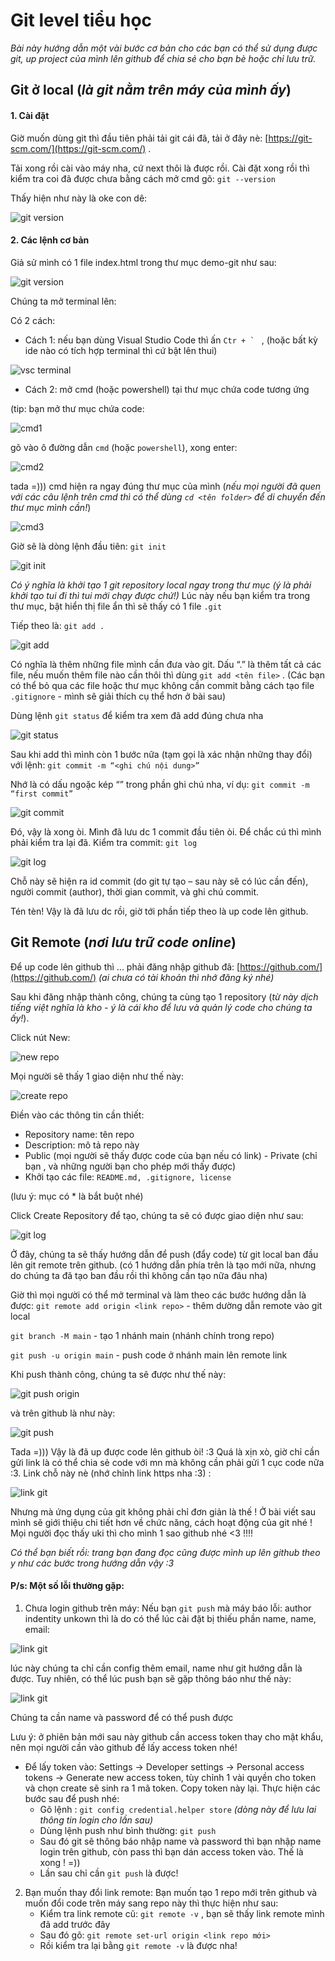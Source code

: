 
# Git level tiểu học

  

*Bài này hướng dẫn một vài bước cơ bản cho các bạn có thể sử dụng được git, up project của mình lên github để chia sẻ cho bạn bè hoặc chỉ lưu trữ.*

  
  

## Git ở local (*là git nằm trên máy của mình ấy*)

#### 1. Cài đặt

Giờ muốn dùng git thì đầu tiên phải tải git cái đã, tải ở đây nè: [https://git-scm.com/](https://git-scm.com/) .

Tải xong rồi cài vào máy nha, cứ next thôi là được rồi. Cài đặt xong rồi thì kiểm tra coi đã được chưa bằng cách mở cmd gõ: ```git --version```

  

Thấy hiện như này là oke con dê:

  

![git version](/lecture01/gitversion.png)

  

#### 2. Các lệnh cơ bản

Giả sử mình có 1 file index.html trong thư mục demo-git như sau:

  

![git version](/lecture01/folder.png)

  

Chúng ta mở terminal lên:

  

Có 2 cách:

* Cách 1: nếu bạn dùng Visual Studio Code thì ấn ```Ctr + ` ``` , (hoặc bất kỳ ide nào có tích hợp terminal thì cứ bật lên thui)

![vsc terminal](/lecture01/vsc-terminal.png)

* Cách 2: mở cmd (hoặc powershell) tại thư mục chứa code tương ứng

  

(tip: bạn mở thư mục chứa code:

![cmd1](/lecture01/cmd1.png)

  

gõ vào ô đường dẫn ```cmd``` (hoặc ```powershell```), xong enter:

![cmd2](/lecture01/cmd2.png)

tada =))) cmd hiện ra ngay đúng thư mục của mình (*nếu mọi người đã quen với các câu lệnh trên cmd thì có thể dùng ```cd <tên folder>``` để di chuyển đến thư mục mình cần!*)

  

![cmd3](/lecture01/cmd3.png)

Giờ sẽ là dòng lệnh đầu tiên: ```git init```

  ![git init](/lecture01/git_init.png)

*Có ý nghĩa là khởi tạo 1 git repository local ngay trong thư mục (ý là phải khởi tạo tui đi thì tui mới chạy được chứ!)*
Lúc này nếu bạn kiểm tra trong thư mục, bật hiển thị file ẩn thì sẽ thấy có 1 file ```.git```

Tiếp theo là: ```git add .```

![git add](/lecture01/git_add.png)

Có nghĩa là thêm những file mình cần đưa vào git. Dấu “.” là thêm tất cả các file, nếu muốn thêm file nào cần thôi thì dùng ```git add <tên file>``` . (Các bạn có thể bỏ qua các file hoặc thư mục không cần commit bằng cách tạo file ```.gitignore```  - mình sẽ giải thích cụ thể hơn ở bài sau)

Dùng lệnh ```git status``` để kiểm tra xem đã add đúng chưa nha

![git status](/lecture01/git_status.png)

Sau khi add thì mình còn 1 bước nữa (tạm gọi là xác nhận những thay đổi) với lệnh: ```git commit -m “<ghi chú nội dung>” ```

Nhớ là có dấu ngoặc kép “” trong phần ghi chú nha, ví dụ: ```git commit -m “first commit”```

![git commit](/lecture01/git_commit.png)

Đó, vậy là xong òi. Mình đã lưu dc 1 commit đầu tiên òi. Để chắc cú thì mình phải kiểm tra lại đã.
Kiểm tra commit: ```git log```

![git log](/lecture01/git_log.png)

Chỗ này sẽ hiện ra id commit (do git tự tạo – sau này sẽ có lúc cần đến), người commit (author), thời gian commit, và ghi chú commit.

Tén tèn! Vậy là đã lưu dc rồi, giờ tới phần tiếp theo là up code lên github.

## Git Remote (*nơi lưu trữ code online*)

Để up code lên github thì ... phải đăng nhập github đã: [https://github.com/](https://github.com/) *(ai chưa có tài khoản thì nhớ đăng ký nhé)*

Sau khi đăng nhập thành công, chúng ta cùng tạo 1 repository (*từ này dịch tiếng việt nghĩa là kho - ý là cái kho để lưu và quản lý code cho chúng ta ấy!*).

Click nút New:

![new repo](/lecture01/new_repo.png)

Mọi người sẽ thấy 1 giao diện như thế này:

![create repo](/lecture01/create_repo.png)

Điền vào các thông tin cần thiết:

 - Repository name: tên repo
 - Description: mô tả repo này
 - Public (mọi người sẽ thấy được code của bạn nếu có link)  - Private (chỉ bạn , và
   những người bạn cho phép mới thấy được)
 - Khởi tạo các file: ```README.md, .gitignore, license```

(lưu ý: mục có * là bắt buột nhé)

Click Create Repository để tạo, chúng ta sẽ có được giao diện như sau:

![git log](/lecture01/repo_first_view.png)

Ở đây, chúng ta sẽ thấy hướng dẫn để push (đẩy code) từ git local ban đầu lên git remote trên github. (có 1 hướng dẫn phía trên là tạo mới nữa, nhưng do chúng ta đã tạo ban đầu rồi thì không cần tạo nữa đâu nha)

Giờ thì mọi người có thể mở terminal và làm theo các bước hướng dẫn là được:
```git remote add origin <link repo>``` - thêm dường dẫn remote vào git local

```git branch -M main``` - tạo 1 nhánh main (nhánh chính trong repo)

```git push -u origin main``` - push code ở nhánh main lên remote link

Khi push thành công, chúng ta sẽ được như thế này:

![git push origin](/lecture01/git_push_origin.png)

và trên github là như này:

![git push](/lecture01/push_github.png)

Tada =))) Vậy là đã up được code lên github òi! :3 Quá là xịn xò, giờ chỉ cần gửi link là có thể chia sẻ code với mn mà không cần phải gửi 1 cục code nữa :3.
Link chỗ này nè (nhớ chỉnh link https nha :3) :

![link git](/lecture01/link_github.png)

Nhưng mà ứng dụng của git không phải chỉ đơn giản là thế ! Ở bài viết sau mình sẽ giới thiệu chi tiết hơn về chức năng, cách hoạt động của git nhé ! Mọi người đọc thấy uki thì cho mình 1 sao github nhé <3 !!!!


*Có thể bạn biết rồi: trang bạn đang đọc cũng được mình up lên github theo y như các bước trong hướng dẫn vậy :3*

#### P/s: Một số lỗi thường gặp:
1. Chưa login github trên máy:
Nếu bạn ```git push``` mà máy báo lỗi: author indentity unkown thì là do có thể lúc cài đặt bị thiếu phần name, name, email:

![link git](/lecture01/git_init_noname.png)

lúc này chúng ta chỉ cần config thêm email, name như git hướng dẫn là được. Tuy nhiên, có thể lúc push bạn sẽ gặp thông báo như thế này:

![link git](/lecture01/push_login_mess.png)

Chúng ta cần name và password để có thể push được

Lưu ý: ở phiên bản mới sau này github cần access token thay cho mật khẩu, nên mọi người cần vào github để lấy access token nhé!
* Để lấy token vào: Settings -> Developer settings -> Personal access tokens -> Generate new  access token, tùy chỉnh 1 vài quyền cho token và chọn create sẽ sinh ra 1 mã token. Copy token này lại. Thực hiện các bước sau để push nhé: 
  + Gõ lệnh : ```git config credential.helper store``` *(dòng này để lưu lai thông tin login cho lần sau)*
  + Dùng lệnh push như bình thường: ```git push```
  + Sau đó git sẽ thông báo nhập name và password thì bạn nhập name login trên github, còn pass thì bạn dán access token vào. Thế là xong ! =))
  + Lần sau chỉ cần ```git push``` là được!
 
2. Bạn muốn thay đổi link remote:
	Bạn muốn tạo 1 repo mới trên github và muốn đổi code trên máy sang repo này thì thực hiện như sau:
	* Kiểm tra link remote cũ: ```git remote -v``` , bạn sẽ thấy link remote mình đã add trước đây
	* Sau đó gõ: ```git remote set-url origin <link repo mới>```
	* Rồi kiểm tra lại bằng ```git remote -v``` là được nha!